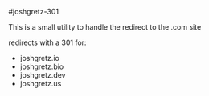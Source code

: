 #joshgretz-301

This is a small utility to handle the redirect to the .com site

redirects with a 301 for:

- joshgretz.io
- joshgretz.bio
- joshgretz.dev
- joshgretz.us
